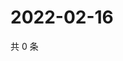 # 2022-02-16

共 0 条

<!-- BEGIN WEIBO -->
<!-- 最后更新时间 Wed Feb 16 2022 12:11:13 GMT+0800 (China Standard Time) -->

<!-- END WEIBO -->
